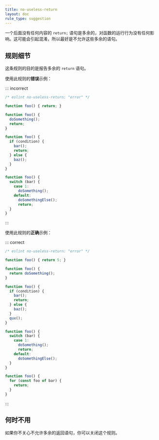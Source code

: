 ```yaml
---
title: no-useless-return
layout: doc
rule_type: suggestion
---
```


一个后面没有任何内容的 `return;` 语句是多余的，对函数的运行行为没有任何影响。这可能会引起混淆，所以最好是不允许这些多余的语句。

## 规则细节

这条规则的目的是报告多余的 `return` 语句。

使用此规则的**错误**示例：

::: incorrect

```js
/* eslint no-useless-return: "error" */

function foo() { return; }

function foo() {
  doSomething();
  return;
}

function foo() {
  if (condition) {
    bar();
    return;
  } else {
    baz();
  }
}

function foo() {
  switch (bar) {
    case 1:
      doSomething();
    default:
      doSomethingElse();
      return;
  }
}

```

:::

使用此规则的**正确**示例：

::: correct

```js
/* eslint no-useless-return: "error" */

function foo() { return 5; }

function foo() {
  return doSomething();
}

function foo() {
  if (condition) {
    bar();
    return;
  } else {
    baz();
  }
  qux();
}

function foo() {
  switch (bar) {
    case 1:
      doSomething();
      return;
    default:
      doSomethingElse();
  }
}

function foo() {
  for (const foo of bar) {
    return;
  }
}

```

:::

## 何时不用

如果你不关心不允许多余的返回语句，你可以关闭这个规则。
